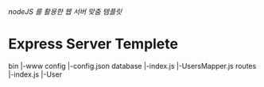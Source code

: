 *nodeJS 를 활용한 웹 서버 맞춤 템플릿*
# Express Server Templete

bin
 |-www
config
 |-config.json
database
 |-index.js
 |-UsersMapper.js
routes
 |-index.js
 |-User
